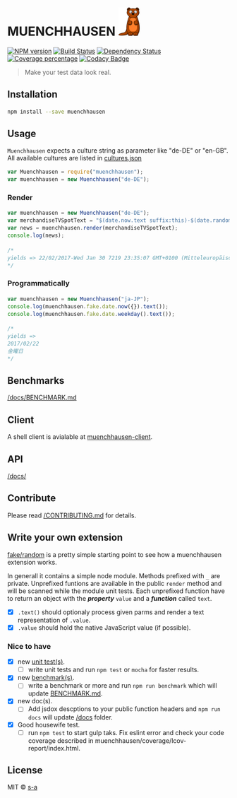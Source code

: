 # MUENCHHAUSEN [![Muenchhausen Logo](/resources/logo-sm.png)](/README.md) 

[![NPM version][npm-image]][npm-url] [![Build Status][travis-image]][travis-url] [![Dependency Status][daviddm-image]][daviddm-url] [![Coverage percentage][coveralls-image]][coveralls-url] [![Codacy Badge](https://api.codacy.com/project/badge/Grade/504801d3fc0d4d259a9160cc6b8cf492)](https://www.codacy.com/app/stephanahlf/muenchhausen?utm_source=github.com&amp;utm_medium=referral&amp;utm_content=s-a/muenchhausen&amp;utm_campaign=Badge_Grade)
> Make your test data look real.

## Installation

```sh
npm install --save muenchhausen
```

## Usage

`Muenchhausen` expects a culture string as parameter like "de-DE" or "en-GB". All available cultures are listed in [cultures.json](https://github.com/s-a/muenchhausen/blob/master/lib/cultures.json)

```javascript
var Muenchhausen = require("muenchhausen");
var muenchhausen = new Muenchhausen("de-DE");
```

### Render

```javascript
var muenchhausen = new Muenchhausen("de-DE");
var merchandiseTVSpotText = "$(date.now.text suffix:this)-$(date.random.value suffix:format,min:20200901)  $(date.random)";
var news = muenchhausen.render(merchandiseTVSpotText);
console.log(news);

/*
yields => 22/02/2017-Wed Jan 30 7219 23:35:07 GMT+0100 (Mitteleuropäische Zeit)  18/07/2984
*/
```

### Programmatically

```javascript
var muenchhausen = new Muenchhausen("ja-JP");
console.log(muenchhausen.fake.date.now({}).text());
console.log(muenchhausen.fake.date.weekday().text());

/*
yields =>
2017/02/22
金曜日
*/
```

## Benchmarks

[/docs/BENCHMARK.md](docs/BENCHMARK.md)

## Client

A shell client is avialable at [muenchhausen-client](https://github.com/s-a/muenchhausen-client).

## API

[/docs/](docs/)

## Contribute

Please read [/CONTRIBUTING.md](CONTRIBUTING.md) for details.

## Write your own extension

[fake/random](https://github.com/s-a/muenchhausen/blob/master/lib/fake/random/index.js) is a pretty simple starting point to see how a muenchhausen extension works.


In generall it contains a simple node module. Methods prefixed with `_` are private. Unprefixed funtions are available in the public `render` method and will be scanned while the module unit tests. Each unprefixed function have to return an object with the ***property*** `value` and a ***function*** called `text`.

- [x] `.text()` should optionaly process given parms and render a text representation of `.value`.
- [x] `.value` should hold the native JavaScript value (if possible).

### Nice to have

- [x] new [unit test(s)](/test/).
  - [ ] write unit tests and run `npm test` or `mocha` for faster results.
- [x] new [benchmark(s)](/scripts/benchmark.js).
  - [ ] write a benchmark or more and run `npm run benchmark` which will update [BENCHMARK.md](/docs/BENCHMARK.md).
- [x] new doc(s).
  - [ ] Add jsdox descptions to your public function headers and `npm run docs` will update [/docs](/docs/) folder.
- [x] Good housewife test.
  - [ ] run `npm test` to start gulp taks. Fix eslint error and check your code coverage described in muenchhausen/coverage/lcov-report/index.html.

## License

MIT © [s-a](https://github.com/s-a)

[npm-image]: https://badge.fury.io/js/muenchhausen.svg
[npm-url]: https://npmjs.org/package/muenchhausen
[travis-image]: https://travis-ci.org/s-a/muenchhausen.svg?branch=master
[travis-url]: https://travis-ci.org/s-a/muenchhausen
[daviddm-image]: https://david-dm.org/s-a/muenchhausen.svg?theme=shields.io
[daviddm-url]: https://david-dm.org/s-a/muenchhausen
[coveralls-image]: https://coveralls.io/repos/github/s-a/muenchhausen/badge.svg?branch=master
[coveralls-url]: https://coveralls.io/github/s-a/muenchhausen?branch=master